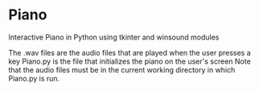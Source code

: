# Piano
Interactive Piano in Python using tkinter and winsound modules

The .wav files are the audio files that are played when the user presses a key
Piano.py is the file that initializes the piano on the user's screen
Note that the audio files must be in the current working directory in which Piano.py is run.
